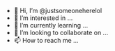 - 👋 Hi, I’m @justsomeoneherelol
- 👀 I’m interested in ...
- 🌱 I’m currently learning ...
- 💞️ I’m looking to collaborate on ...
- 📫 How to reach me ...

<!---
justsomeoneherelol/justsomeoneherelol is a ✨ special ✨ repository because its `README.md` (this file) appears on your GitHub profile.
You can click the Preview link to take a look at your changes.
--->
